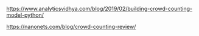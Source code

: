 https://www.analyticsvidhya.com/blog/2019/02/building-crowd-counting-model-python/

https://nanonets.com/blog/crowd-counting-review/
